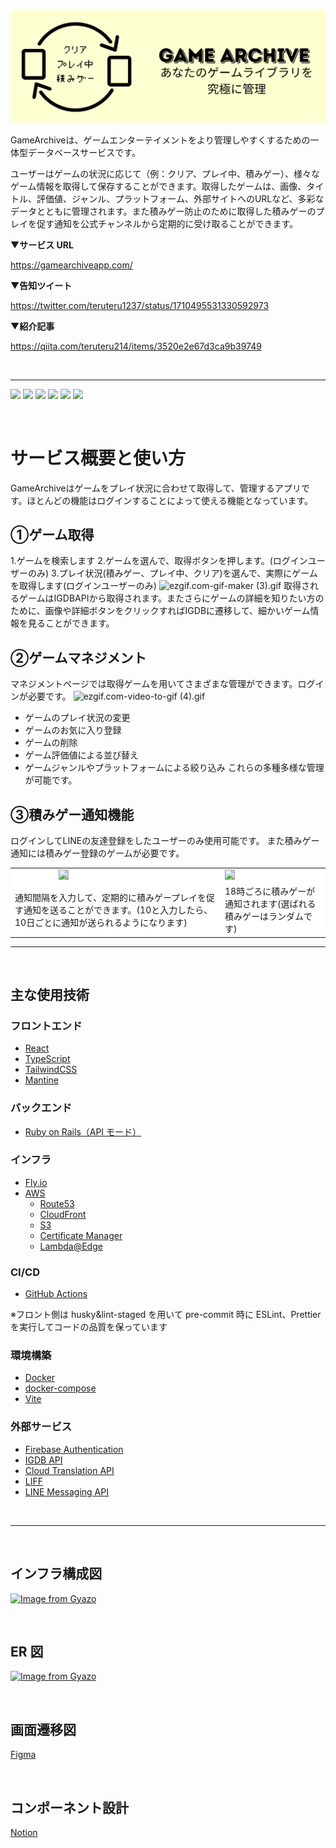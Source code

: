 <img src="./assets/introduction.png">

GameArchiveは、ゲームエンターテイメントをより管理しやすくするための一体型データベースサービスです。

ユーザーはゲームの状況に応じて（例：クリア、プレイ中、積みゲー）、様々なゲーム情報を取得して保存することができます。取得したゲームは、画像、タイトル、評価値、ジャンル、プラットフォーム、外部サイトへのURLなど、多彩なデータとともに管理されます。また積みゲー防止のために取得した積みゲーのプレイを促す通知を公式チャンネルから定期的に受け取ることができます。

▼**サービス URL**

https://gamearchiveapp.com/

▼**告知ツイート**

https://twitter.com/teruteru1237/status/1710495531330592973

▼**紹介記事**

https://qiita.com/teruteru214/items/3520e2e67d3ca9b39749

<br>

---

![](https://img.shields.io/badge/Ruby-v3.1.2-red)
![](https://img.shields.io/badge/Rails-v6.1.7-red)
![](https://img.shields.io/badge/React-v18.2.0-blue)
![](https://img.shields.io/badge/TypeScript-v4.6.4-blue)
![](https://img.shields.io/badge/Mantine-v6.0.13-informational)
![](https://img.shields.io/badge/TailwindCSS-v3.3.2-9cf)

<br>

# サービス概要と使い方
GameArchiveはゲームをプレイ状況に合わせて取得して、管理するアプリです。ほとんどの機能はログインすることによって使える機能となっています。

## ①ゲーム取得
1.ゲームを検索します
2.ゲームを選んで、取得ボタンを押します。(ログインユーザーのみ)
3.プレイ状況(積みゲー、プレイ中、クリア)を選んで、実際にゲームを取得します(ログインユーザーのみ)
![ezgif.com-gif-maker (3).gif](https://qiita-image-store.s3.ap-northeast-1.amazonaws.com/0/1516027/ca78c62d-23a4-12fe-0ad2-b7d9d9f9e24a.gif)
取得されるゲームはIGDBAPIから取得されます。またさらにゲームの詳細を知りたい方のために、画像や詳細ボタンをクリックすればIGDBに遷移して、細かいゲーム情報を見ることができます。

## ②ゲームマネジメント
マネジメントページでは取得ゲームを用いてさまざまな管理ができます。ログインが必要です。
![ezgif.com-video-to-gif (4).gif](https://qiita-image-store.s3.ap-northeast-1.amazonaws.com/0/1516027/a058f68c-06fb-9e5e-55d6-8aa3abf8e507.gif)
- ゲームのプレイ状況の変更
- ゲームのお気に入り登録
- ゲームの削除
- ゲーム評価値による並び替え
- ゲームジャンルやプラットフォームによる絞り込み
これらの多種多様な管理が可能です。
## ③積みゲー通知機能
ログインしてLINEの友達登録をしたユーザーのみ使用可能です。
また積みゲー通知には積みゲー登録のゲームが必要です。
<table>
  <tr>
    <td style="background-color: white; width: 66%;">
    　　　　　<img src="https://qiita-image-store.s3.ap-northeast-1.amazonaws.com/0/1516027/28b6c92a-abc2-11f9-69e0-9ef29be89fa3.gif" style="background-color: #C0C0C0;">
    </td>
    <td style="background-color: white; width: 33%;">
      <img src="https://i.gyazo.com/74982440cd853d77a56ddccf52a7f59e.png" style="background-color: #C0C0C0;">
    </td>
  </tr>
  <tr>
    <td style="background-color: white; 　width: 66%;">
      通知間隔を入力して、定期的に積みゲープレイを促す通知を送ることができます。(10と入力したら、10日ごとに通知が送られるようになります)
    </td>
    </td>
    <td style="background-color: white; width: 33%;">
      18時ごろに積みゲーが通知されます(選ばれる積みゲーはランダムです)
    </td>
  </tr>
</table>



---

<br>

## 主な使用技術

### フロントエンド

- [React](https://ja.reactjs.org/)
- [TypeScript](https://www.typescriptlang.org/)
- [TailwindCSS](https://tailwindcss.com/)
- [Mantine](https://mantine.dev/)

### バックエンド

- [Ruby on Rails（API モード）](https://rubyonrails.org/)

### インフラ

- [Fly.io](https://fly.io/)
- [AWS](https://aws.amazon.com/jp)
  - [Route53](https://aws.amazon.com/jp/route53/)
  - [CloudFront](https://aws.amazon.com/jp/cloudfront/)
  - [S3](https://aws.amazon.com/jp/s3/)
  - [Certificate Manager](https://aws.amazon.com/jp/certificate-manager/)
  - [Lambda@Edge](https://aws.amazon.com/jp/lambda/edge/)

### CI/CD

- [GitHub Actions](https://docs.github.com/ja/actions)

※フロント側は husky&lint-staged を用いて pre-commit 時に ESLint、Prettier を実行してコードの品質を保っています

### 環境構築

- [Docker](https://www.docker.com/)
- [docker-compose](https://docs.docker.jp/compose/toc.html)
- [Vite](https://ja.vitejs.dev/)

### 外部サービス

- [Firebase Authentication](https://firebase.google.com/docs/auth?hl=ja)
- [IGDB API](https://api-docs.igdb.com/#getting-started)
- [Cloud Translation API](https://cloud.google.com/translate/docs/overview?hl=ja)
- [LIFF](https://developers.line.biz/ja/docs/liff/overview/)
- [LINE Messaging API](https://developers.line.biz/ja/docs/messaging-api/overview/)

<br>

---

<br>

## インフラ構成図

[![Image from Gyazo](https://i.gyazo.com/871615fc58210a41e5aa2b03c60a021f.png)](https://gyazo.com/871615fc58210a41e5aa2b03c60a021f)

<br>

## ER 図

[![Image from Gyazo](https://i.gyazo.com/45bb8f1d9f9573667905c06496319a68.png)](https://gyazo.com/45bb8f1d9f9573667905c06496319a68)

<br>

## 画面遷移図

[Figma](https://www.figma.com/file/Q7spu5GNfKmQ4yPmKwGMDF/gamer_achirve?type=design&node-id=0-1&mode=design&t=wLfMSytfvp6mbMJh-0)

<br>

## コンポーネント設計
[Notion](https://teruteru214.notion.site/GameArchive-5c347f28f31649fb8f9f15d0afc81621?pvs=4)
